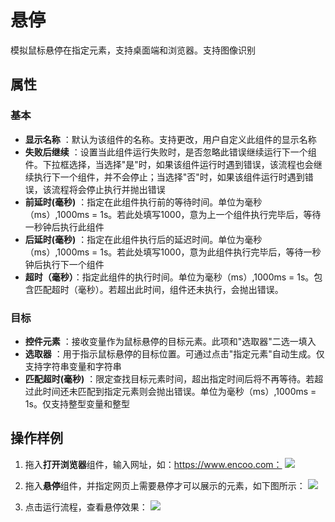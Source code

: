 # 悬停

模拟鼠标悬停在指定元素，支持桌面端和浏览器。支持图像识别

## 属性

### 基本

- **显示名称** ：默认为该组件的名称。支持更改，用户自定义此组件的显示名称
- **失败后继续** ：设置当此组件运行失败时，是否忽略此错误继续运行下一个组件。下拉框选择，当选择"是"时，如果该组件运行时遇到错误，该流程也会继续执行下一个组件，并不会停止；当选择"否"时，如果该组件运行时遇到错误，该流程将会停止执行并抛出错误
- **前延时(毫秒)** ：指定在此组件执行前的等待时间。单位为毫秒（ms）,1000ms = 1s。若此处填写1000，意为上一个组件执行完毕后，等待一秒钟后执行此组件
- **后延时(毫秒)** ：指定在此组件执行后的延迟时间。单位为毫秒（ms）,1000ms = 1s。若此处填写1000，意为此组件执行完毕后，等待一秒钟后执行下一个组件
- **超时（毫秒）**：指定此组件的执行时间。单位为毫秒（ms）,1000ms = 1s。包含匹配超时（毫秒）。若超出此时间，组件还未执行，会抛出错误。

### 目标

- **控件元素** ：接收变量作为鼠标悬停的目标元素。此项和&quot;选取器&quot;二选一填入
- **选取器** ：用于指示鼠标悬停的目标位置。可通过点击&quot;指定元素&quot;自动生成。仅支持字符串变量和字符串
- **匹配超时(毫秒)** ：限定查找目标元素时间，超出指定时间后将不再等待。若超过此时间还未匹配到指定元素则会抛出错误。单位为毫秒（ms）,1000ms = 1s。仅支持整型变量和整型

## 操作样例
1. 拖入**打开浏览器**组件，输入网址，如：https://www.encoo.com：
![](https://docimages.blob.core.chinacloudapi.cn/images/Activities/hover-1.png)

2. 拖入**悬停**组件，并指定网页上需要悬停才可以展示的元素，如下图所示：
![](https://docimages.blob.core.chinacloudapi.cn/images/Activities/hover-2.png)

3. 点击运行流程，查看悬停效果：
![](https://docimages.blob.core.chinacloudapi.cn/images/Activities/hover-3.png)

